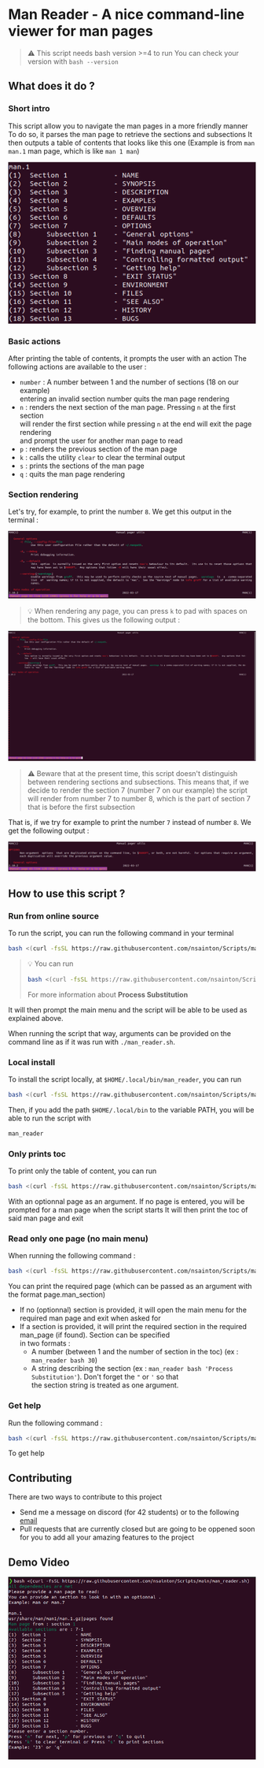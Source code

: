 # Man Reader - A nice command-line viewer for man pages

> :warning: This script needs bash version >=4 to run
> You can check your version with `bash --version`

## What does it do ?

### Short intro

This script allow you to navigate the man pages in a more friendly manner
To do so, it parses the man page to retrieve the sections and subsections
It then outputs a table of contents that looks like this one
(Example is from `man man.1` man page, which is like `man 1 man`)

![man 1 man table of contents](/assets/man1_toc.png "man 1 man")

### Basic actions

After printing the table of contents, it prompts the user with an action
The following actions are available to the user :
- `number` : A number between 1 and the number of sections (18 on our example) \
entering an invalid section number quits the man page rendering
- `n` : renders the next section of the man page. Pressing `n` at the first section \
will render the first section while pressing `n` at the end will exit the page rendering \
and prompt the user for another man page to read
- `p` : renders the previous section of the man page
- `k` : calls the utility `clear` to clear the terminal output
- `s` : prints the sections of the man page
- `q` : quits the man page rendering


### Section rendering

Let's try, for example, to print the number `8`. We get this output in the terminal :

![man.1 section 7.1](/assets/man1-8.png "section 7.1 of man in section 1")

> :bulb: When rendering any page, you can press `k` to pad with spaces on the bottom.
> This gives us the following output : 

![man.1 section 7.1 padded](/assets/man1-8_padded.png "section 7.1 of man in section 1 with padding")

> :warning: Beware that at the present time, this script doesn't distinguish between rendering
> sections and subsections. This means that, if we decide to render the section 7 (number 7 on our example)
> the script will render from number 7 to number 8, which is the part of section 7 that is before the first
> subsection

That is, if we try for example to print the number `7` instead of number `8`. We get the following output :

![man.1 section 7](/assets/man1-7.png "section 7 of man in section 1")

## How to use this script ?

### Run from online source

To run the script, you can run the following command in your terminal

```bash
bash <(curl -fsSL https://raw.githubusercontent.com/nsainton/Scripts/main/man_reader.sh)
```

<blockquote>

:bulb: You can run 
```bash
bash <(curl -fsSL https://raw.githubusercontent.com/nsainton/Scripts/main/man_reader.sh) bash 30
```
For more information about **Process Substitution**

</blockquote>

It will then prompt the main menu and the script will be able to be used as explained above.

When running the script that way, arguments can be provided on the command line as if it was run with `./man_reader.sh`.

### Local install

To install the script locally, at `$HOME/.local/bin/man_reader`, you can run 
```bash
bash <(curl -fsSL https://raw.githubusercontent.com/nsainton/Scripts/main/man_reader.sh) -i
```
Then, if you add the path `$HOME/.local/bin` to the variable PATH, you will be able to run the script with
```bash
man_reader
```

### Only prints toc

To print only the table of content, you can run
```bash
bash <(curl -fsSL https://raw.githubusercontent.com/nsainton/Scripts/main/man_reader.sh) -l [page]
```
With an optionnal page as an argument. If no page is entered, you will be prompted for a man page when the script starts
It will then print the toc of said man page and exit

### Read only one page (no main menu)

When running the following command :
```bash
bash <(curl -fsSL https://raw.githubusercontent.com/nsainton/Scripts/main/man_reader.sh) page [section]
```
You can print the required page (which can be passed as an argument with the format page.man\_section)
- If no (optionnal) section is provided, it will open the main menu for the required man page and exit when asked for
- If a section is provided, it will print the required section in the required man\_page (if found). Section can be specified \
in two formats :
	- A number (between 1 and the number of section in the toc) (ex : `man_reader bash 30`)
	- A string describing the section (ex : `man_reader bash 'Process Substitution'`). Don't forget the `"` or `'` so that \
the section string is treated as one argument.

### Get help

Run the following command :
```bash
bash <(curl -fsSL https://raw.githubusercontent.com/nsainton/Scripts/main/man_reader.sh) -h
```
To get help

## Contributing

There are two ways to contribute to this project
- Send me a message on discord (for 42 students) or to the following [email](mailto:nsainton@student.42.fr?subject=[man_reader])
- Pull requests that are currently closed but are going to be oppened soon for you to add all your amazing features to the project

## Demo Video

[![preview](/assets/preview.png)](https://youtu.be/no9y0Kk-3hs)
